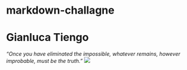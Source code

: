 # markdown-challagne
# Gianluca Tiengo
*“Once you have eliminated the impossible, whatever remains, however improbable, must be the truth.”*
![](image.png)
